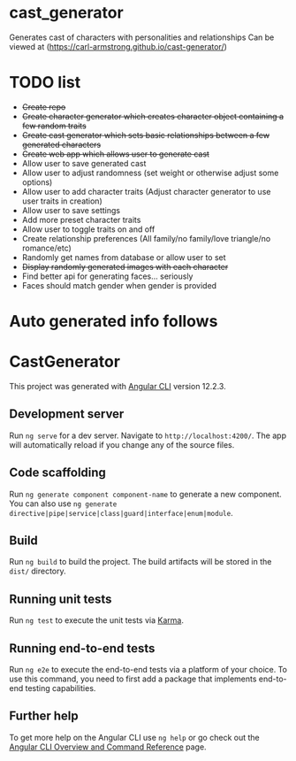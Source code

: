 # cast_generator
Generates cast of characters with personalities and relationships
Can be viewed at (https://carl-armstrong.github.io/cast-generator/)

# TODO list
- ~~Create repo~~
- ~~Create character generator which creates character object containing a few random traits~~
- ~~Create cast generator which sets basic relationships between a few generated characters~~
- ~~Create web app which allows user to generate cast~~
- Allow user to save generated cast
- Allow user to adjust randomness (set weight or otherwise adjust some options)
- Allow user to add character traits (Adjust character generator to use user traits in creation)
- Allow user to save settings
- Add more preset character traits
- Allow user to toggle traits on and off
- Create relationship preferences (All family/no family/love triangle/no romance/etc)
- Randomly get names from database or allow user to set
- ~~Display randomly generated images with each character~~
- Find better api for generating faces... seriously
- Faces should match gender when gender is provided



# Auto generated info follows

# CastGenerator

This project was generated with [Angular CLI](https://github.com/angular/angular-cli) version 12.2.3.

## Development server

Run `ng serve` for a dev server. Navigate to `http://localhost:4200/`. The app will automatically reload if you change any of the source files.

## Code scaffolding

Run `ng generate component component-name` to generate a new component. You can also use `ng generate directive|pipe|service|class|guard|interface|enum|module`.

## Build

Run `ng build` to build the project. The build artifacts will be stored in the `dist/` directory.

## Running unit tests

Run `ng test` to execute the unit tests via [Karma](https://karma-runner.github.io).

## Running end-to-end tests

Run `ng e2e` to execute the end-to-end tests via a platform of your choice. To use this command, you need to first add a package that implements end-to-end testing capabilities.

## Further help

To get more help on the Angular CLI use `ng help` or go check out the [Angular CLI Overview and Command Reference](https://angular.io/cli) page.
